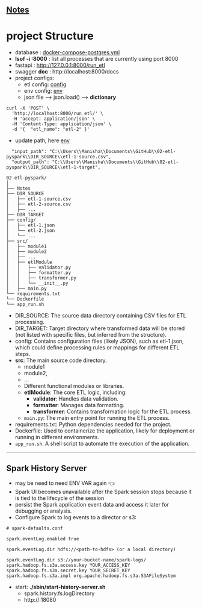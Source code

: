[Notes](Notes)
---
# project Structure
- database : [docker-compose-postgres.yml](docker-compose-postgres.yml)
- **lsof -i :8000** : list all processes that are currently using port 8000
- fastapi : http://127.0.0.1:8000/run_etl
- swagger **doc** : http://localhost:8000/docs
- project configs:
  - etl config: [config](config)
  - env config: [env](env)
  - json file --> json.load() --> **dictionary**
```
curl -X 'POST' \
  'http://localhost:8000/run_etl/' \
  -H 'accept: application/json' \
  -H 'Content-Type: application/json' \
  -d '{  "etl_name": "etl-2" }'

```
- update path, here [env](env)
```
  "input_path": "C:\\Users\\Manisha\\Documents\\GitHub\\02-etl-pyspark\\DIR_SOURCE\\etl-1-source.csv",
  "output_path": "C:\\Users\\Manisha\\Documents\\GitHub\\02-etl-pyspark\\DIR_SOURCE\\etl-1-target",
```
```
02-etl-pyspark/
│
├── Notes
├── DIR_SOURCE
│   ├── etl-1-source.csv
│   ├── etl-2-source.csv
│   ├── ...
├── DIR_TARGET
├── config/
│   ├── etl-1.json
│   └── etl-2.json
│   └── ...
├── src/
│   ├── module1
│   ├── module2
│   ├── ...
│   ├── etlModule
│   │   ├── validator.py
│   │   ├── formatter.py
│   │   ├── transformer.py
│   │   └── __init__.py
│   ├── main.py
└── requirements.txt
└── Dockerfile
└── app_run.sh
```
- DIR_SOURCE: The source data directory containing CSV files for ETL processing.
- DIR_TARGET: Target directory where transformed data will be stored (not listed with specific files, but inferred from the structure).
- config: Contains configuration files (likely JSON), such as etl-1.json, which could define processing rules or mappings for different ETL steps.
- **src**: The main source code directory.
  - module1
  - module2, 
  - ...
  - Different functional modules or libraries.
  - **etlModule**: The core ETL logic, including:
    - **validator**: Handles data validation.
    - **formatter**: Manages data formatting.
    - **transformer**: Contains transformation logic for the ETL process.
  - `main.py`: The main entry point for running the ETL process.
- requirements.txt: Python dependencies needed for the project.
- Dockerfile: Used to containerize the application, likely for deployment or running in different environments.
- `app_run.sh`: A shell script to automate the execution of the application.

---
## Spark History Server
- may be need to need ENV VAR again :point_left:
- Spark UI becomes unavailable after the Spark session stops because it is tied to the lifecycle of the session
- persist the Spark application event data and access it later for debugging or analysis.
- Configure Spark to log events to a director or s3:
```
# spark-defaults.conf

spark.eventLog.enabled true

spark.eventLog.dir hdfs://<path-to-hdfs> (or a local directory)

spark.eventLog.dir s3://your-bucket-name/spark-logs/
spark.hadoop.fs.s3a.access.key YOUR_ACCESS_KEY
spark.hadoop.fs.s3a.secret.key YOUR_SECRET_KEY
spark.hadoop.fs.s3a.impl org.apache.hadoop.fs.s3a.S3AFileSystem
```
- start: **./sbin/start-history-server.sh**
  - spark.history.fs.logDirectory <above-path>
  - http://<hostname>:18080